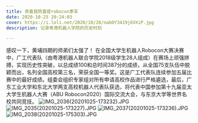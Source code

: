 ```yaml
---
title: 恭喜我院喜提robocon季军
date: 2020-10-25 20:24:03
cover: https://i.loli.net/2020/10/28/nabOY3419j6VXiP.jpg
description: 记录粤港机器人学院的历史时刻

---
```

感叹一下，黄埔四期的师弟们太强了！
在全国大学生机器人Robocon大赛决赛中，广工代表队（由粤港机器人联合学院2018级学生28人组成）在赛场上顽强拼搏，实现历史性突破，以总成绩100和总时间387分的成绩，从全国75支队伍中脱颖而出，名列全国高校第三名，荣获全国一等奖。这是广工代表队连续参加五届比赛中的最好成绩。组委会组织专家组对所有申请高校作品进行严格遴选，最后，广东工业大学和东北大学两支高校机器人代表队获选，将代表中国参加第十九届亚太大学生机器人大赛（ABU Robocon2020）国际交流大会，与东京大学等世界名校共同竞技。
![IMG_2036(20201025-173232).JPG](https://i.loli.net/2020/10/28/4wcHJYexWjCNntv.jpg)
![IMG_2035(20201025-173227).JPG](https://i.loli.net/2020/10/28/s8aQZdUOGvESXhi.jpg)
![IMG_2037(20201025-173236).JPG](https://i.loli.net/2020/10/28/Jej6459Zwlzo2Sd.jpg)
![IMG_2038(20201025-175303).JPG](https://i.loli.net/2020/10/28/EDKgj6d9O4wIBYq.jpg)
